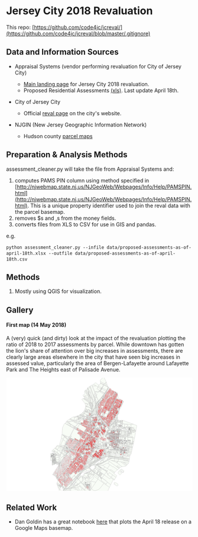 # Jersey City 2018 Revaluation

This repo: [https://github.com/code4jc/jcreval/](https://github.com/code4jc/jcreval/blob/master/.gitignore)

## Data and Information Sources


- Appraisal Systems (vendor performing revaluation for City of Jersey City)
  - [Main landing page](http://www.asinj.com/revaluation.asp?p=current&id=359) for Jersey City 2018 revaluation.
  - Proposed Residential Assessments [(xls)](http://www.asinj.com/revaluation/docs/assessmentlists/359/Proposed%20Assessments%20as%20of%20April%2018th.xlsx). Last update April 18th.

  
- City of Jersey City
    - Official [reval page](http://www.cityofjerseycity.com/CityHall/taxes/reval/) on the city's website.


- NJGIN (New Jersey Geographic Information Network)
  - Hudson county [parcel maps](https://njgin.state.nj.us/NJ_NJGINExplorer/IW.jsp?DLayer=Parcels%20by%20County/Muni)
  
## Preparation & Analysis Methods

assessment_cleaner.py will take the file from Appraisal Systems and:
1. computes PAMS PIN column  using method specified in [http://njwebmap.state.nj.us/NJGeoWeb/Webpages/Info/Help/PAMSPIN.html](http://njwebmap.state.nj.us/NJGeoWeb/Webpages/Info/Help/PAMSPIN.html). This is a unique property identifier used to join the reval data with the parcel basemap.
2. removes $s and ,s from the money fields.
3. converts files from XLS to CSV for use in GIS and pandas.

e.g.

```
python assessment_cleaner.py --infile data/proposed-assessments-as-of-april-18th.xlsx --outfile data/proposed-assessments-as-of-april-18th.csv

```
## Methods

1. Mostly using QGIS for visualization.

## Gallery

#### First map (14 May 2018)

A (very) quick (and dirty) look at the impact of the revaluation plotting the ratio of 2018 to 2017 assessments by parcel. While downtown has gotten the lion's share of attention over big increases in assessments, there are clearly large areas elsewhere in the city that have seen big increases in assessed value, particularly the area of Bergen-Lafayette around Lafayette Park and The Heights east of Palisade Avenue.

![Assessment Ratio 2018 to 2017](gallery/jc-1.png)

## Related Work

- Dan Goldin has a great notebook [here](https://github.com/dangoldin/jersey-city-tax-assessment) that plots the April 18 release on a Google Maps basemap. 
